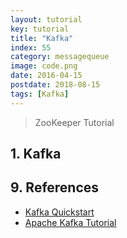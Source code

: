 ```yaml
---
layout: tutorial
key: tutorial
title: "Kafka"
index: 55
category: messagequeue
image: code.png
date: 2016-04-15
postdate: 2018-08-15
tags: [Kafka]
---
```


> ZooKeeper Tutorial

## 1. Kafka


## 9. References
* [Kafka Quickstart](https://kafka.apache.org/quickstart)
* [Apache Kafka Tutorial](https://www.tutorialspoint.com/apache_kafka/index.htm)
